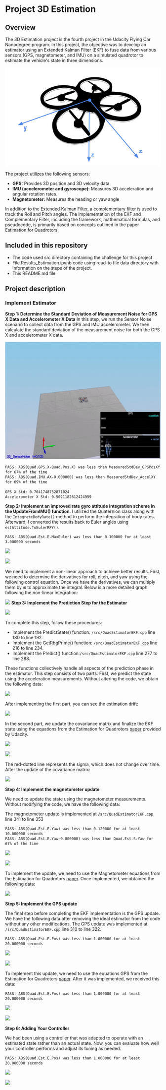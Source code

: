 
# Project 3D Estimation

## Overview

The 3D Estimation project is the fourth project in the Udacity Flying Car Nanodegree program. In this project, the objective was to develop an estimator using an Extended Kalman Filter (EKF) to fuse data from various sensors (GPS, magnetometer, and IMU) on a simulated quadrotor to estimate the vehicle's state in three dimensions.

![](https://github.com/1Px-Vision/UAV-Control-Physics-Informed-Machine-Learning/blob/main/Project_Estimation_EKF/EstimationProjectHeadingDroneImage.png)

The project utilizes the following sensors:

* **GPS:** Provides 3D position and 3D velocity data.
* **IMU (accelerometer and gyroscope):** Measures 3D acceleration and angular rotation rates.
* **Magnetometer:** Measures the heading or yaw angle

In addition to the Extended Kalman Filter, a complementary filter is used to track the Roll and Pitch angles. The implementation of the EKF and Complementary Filter, including the framework, mathematical formulas, and pseudocode, is primarily based on concepts outlined in the paper Estimation for Quadrotors.

## Included in this repository 

* The code used src directory containing the challenge for this project
* File Results_Estimation.ipynb code using read-to file data directory with information on the steps of the project.
* This README.md file

## Project description

### Implement Estimator

**Step 1: Determine the Standard Deviation of Measurement Noise for GPS X Data and Accelerometer X Data**
In this step, we run the Sensor Noise scenario to collect data from the GPS and IMU accelerometer. We then calculate the standard deviation of the measurement noise for both the GPS X and accelerometer X data.

![](https://github.com/1Px-Vision/UAV-Control-Physics-Informed-Machine-Learning/blob/main/Project_Estimation_EKF/Results/Scenario_1_Sensor_Noise.gif)

````
PASS: ABS(Quad.GPS.X-Quad.Pos.X) was less than MeasuredStdDev_GPSPosXY for 67% of the time
PASS: ABS(Quad.IMU.AX-0.000000) was less than MeasuredStdDev_AccelXY for 69% of the time

GPS X Std: 0.7041748752871024
Accelerometer X Std: 0.5021182612424959
````


**Step 2: Implement an improved rate gyro attitude integration scheme in the UpdateFromIMU() function**. I utilized the Quaternion class along with the 
````IntegrateBodyRate()```` method to perform the integration of body rates. Afterward, I converted the results back to Euler angles using 
````estAttitude.ToEulerRPY()````.

````
PASS: ABS(Quad.Est.E.MaxEuler) was less than 0.100000 for at least 3.000000 seconds
````

![](https://github.com/1Px-Vision/UAV-Control-Physics-Informed-Machine-Learning/blob/main/Project_Estimation_EKF/Results/Scenario_2_%20Attitude_Estimation.gif)

![](https://github.com/1Px-Vision/UAV-Control-Physics-Informed-Machine-Learning/blob/main/Project_Estimation_EKF/Results/Scenario_2_%20Attitude_Estimation.jpg)

We need to implement a non-linear approach to achieve better results. First, we need to determine the derivatives for roll, pitch, and yaw using the following control equation. Once we have the derivatives, we can multiply them by ````𝑑𝑡```` to approximate the integral. Below is a more detailed graph following the non-linear integration:

![](https://github.com/1Px-Vision/UAV-Control-Physics-Informed-Machine-Learning/blob/main/Project_Estimation_EKF/Results/Scenario_2_%20Attitude_Estimation_error.jpg)
**Step 3: Implement the Prediction Step for the Estimator**

![](https://github.com/1Px-Vision/UAV-Control-Physics-Informed-Machine-Learning/blob/main/Project_Estimation_EKF/Results/Scenario_3_Estimador_1.gif)

To complete this step, follow these procedures:

* Implement the PredictState() function: ````/src/QuadEstimatorEKF.cpp```` line 180 to line 192.
* Implement the GetRbgPrime() function: ````/src/QuadEstimatorEKF.cpp```` line 216 to line 234.
* Implement the Predict() function:````/src/QuadEstimatorEKF.cpp```` line 277 to line 288.
 
These functions collectively handle all aspects of the prediction phase in the estimator. This step consists of two parts. First, we predict the state using the acceleration measurements. Without altering the code, we obtain the following data:

![](https://github.com/1Px-Vision/UAV-Control-Physics-Informed-Machine-Learning/blob/main/Project_Estimation_EKF/Results/Scenario_3_%20Estimador_1.jpg)

After implementing the first part, you can see the estimation drift:

![](https://github.com/1Px-Vision/UAV-Control-Physics-Informed-Machine-Learning/blob/main/Project_Estimation_EKF/Results/Scenario_3_%20Estimador_1_drift.jpg)


In the second part, we update the covariance matrix and finalize the EKF state using the equations from the Estimation for Quadrotors [paper](https://github.com/1Px-Vision/UAV-Control-Physics-Informed-Machine-Learning/blob/main/Project_Estimation_EKF/Estimation_for_Quadrotors.pdf) provided by Udacity.

![](https://github.com/1Px-Vision/UAV-Control-Physics-Informed-Machine-Learning/blob/main/Project_Estimation_EKF/Results/Scenario_3_Estimador_2.gif)

![](https://github.com/1Px-Vision/UAV-Control-Physics-Informed-Machine-Learning/blob/main/Project_Estimation_EKF/Results/Scenario_3_%20Estimador_2.jpg)

The red-dotted line represents the sigma, which does not change over time. After the update of the covariance matrix:

![](https://github.com/1Px-Vision/UAV-Control-Physics-Informed-Machine-Learning/blob/main/Project_Estimation_EKF/Results/Scenario_3_%20Estimador_2_Predictor.jpg)

**Step 4: Implement the magnetometer update**

We need to update the state using the magnetometer measurements. Without modifying the code, we have the following data:

The magnetometer update is implemented at ````/src/QuadEstimatorEKF.cpp```` line 341 to line 353
````
PASS: ABS(Quad.Est.E.Yaw) was less than 0.120000 for at least 10.000000 seconds
PASS: ABS(Quad.Est.E.Yaw-0.000000) was less than Quad.Est.S.Yaw for 67% of the time
````

![](https://github.com/1Px-Vision/UAV-Control-Physics-Informed-Machine-Learning/blob/main/Project_Estimation_EKF/Results/Scenario_4_Magnetometer.gif)

![](https://github.com/1Px-Vision/UAV-Control-Physics-Informed-Machine-Learning/blob/main/Project_Estimation_EKF/Results/Scenario_4_Mag_1.jpg)

To implement the update, we need to use the Magnetometer equations from the Estimation for Quadrotors [paper](https://github.com/1Px-Vision/UAV-Control-Physics-Informed-Machine-Learning/blob/main/Project_Estimation_EKF/Estimation_for_Quadrotors.pdf). Once implemented, we obtained the following data:

![](https://github.com/1Px-Vision/UAV-Control-Physics-Informed-Machine-Learning/blob/main/Project_Estimation_EKF/Results/Scenario_4_Mag_2.jpg)

**Step 5: Implement the GPS update**

The final step before completing the EKF implementation is the GPS update. We have the following data after removing the ideal estimator from the code without any other modifications. The GPS update was implemented at ````/src/QuadEstimatorEKF.cpp```` line 310 to line 322. 

````
PASS: ABS(Quad.Est.E.Pos) was less than 1.000000 for at least 20.000000 seconds
````

![](https://github.com/1Px-Vision/UAV-Control-Physics-Informed-Machine-Learning/blob/main/Project_Estimation_EKF/Results/Scenario_5_GPS.gif)

![](https://github.com/1Px-Vision/UAV-Control-Physics-Informed-Machine-Learning/blob/main/Project_Estimation_EKF/Results/Scenario_5_GPS_1.jpg)

To implement this update, we need to use the equations GPS from the Estimation for Quadrotors [paper](https://github.com/1Px-Vision/UAV-Control-Physics-Informed-Machine-Learning/blob/main/Project_Estimation_EKF/Estimation_for_Quadrotors.pdf). After it was implemented, we received this data:

````
PASS: ABS(Quad.Est.E.Pos) was less than 1.000000 for at least 20.000000 seconds
````

![](https://github.com/1Px-Vision/UAV-Control-Physics-Informed-Machine-Learning/blob/main/Project_Estimation_EKF/Results/Scenario_5_GPS_Control.gif)

![](https://github.com/1Px-Vision/UAV-Control-Physics-Informed-Machine-Learning/blob/main/Project_Estimation_EKF/Results/Scenario_5_GPS_2.jpg)

**Step 6: Adding Your Controller**

We had been using a controller that was adapted to operate with an estimated state rather than an actual state. Now, you can evaluate how well your controller performs and adjust its tuning as needed.

````
PASS: ABS(Quad.Est.E.Pos) was less than 1.000000 for at least 20.000000 seconds
````

![](https://github.com/1Px-Vision/UAV-Control-Physics-Informed-Machine-Learning/blob/main/Project_Estimation_EKF/Results/Scenario_6_Control.gif)

![](https://github.com/1Px-Vision/UAV-Control-Physics-Informed-Machine-Learning/blob/main/Project_Estimation_EKF/Results/Scenario_6_Control.jpg)
